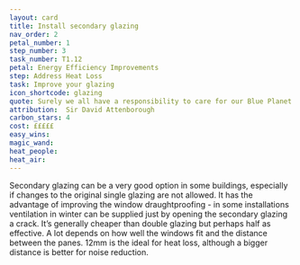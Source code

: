 ```yaml
---
layout: card
title: Install secondary glazing
nav_order: 2
petal_number: 1
step_number: 3
task_number: T1.12
petal: Energy Efficiency Improvements
step: Address Heat Loss
task: Improve your glazing
icon_shortcode: glazing
quote: Surely we all have a responsibility to care for our Blue Planet. The future of humanity and indeed, all life on earth, now depends on us.
attribution:  Sir David Attenborough
carbon_stars: 4
cost: £££££
easy_wins: 
magic_wand: 
heat_people: 
heat_air: 
---
```


<p>Secondary glazing can be a very good option in some buildings, especially if changes to the original single glazing are not allowed. It has the advantage of improving the window draughtproofing - in some installations ventilation in winter can be supplied just by opening the secondary glazing a crack. It’s generally cheaper than double glazing but perhaps half as effective. A lot depends on how well the windows fit and the distance between the panes. 12mm is the ideal for heat loss, although a bigger distance is better for noise reduction. </p> 
